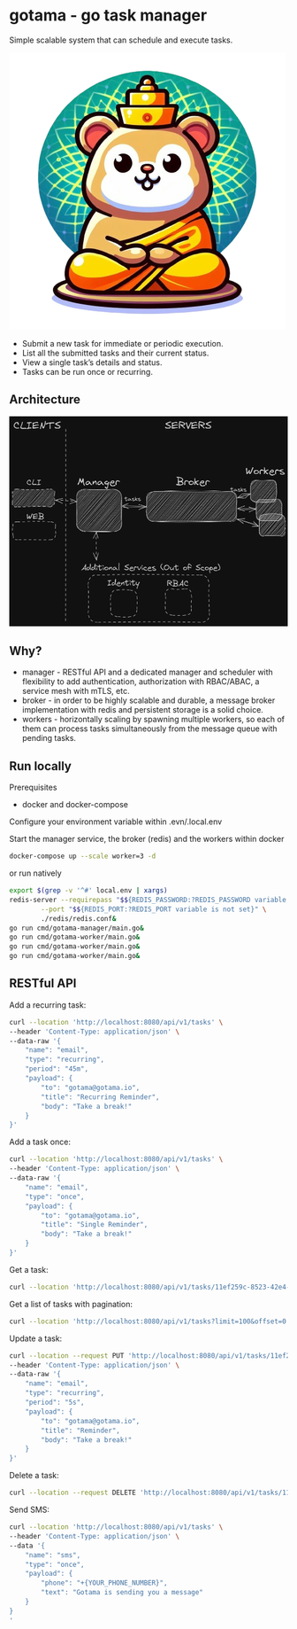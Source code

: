 # gotama - **go** **ta**sk **ma**nager
Simple scalable system that can schedule and execute tasks.

![gotama logo](./docs/assets/gotama-logo.png)

* Submit a new task for immediate or periodic execution.
* List all the submitted tasks and their current status.
* View a single task’s details and status.
* Tasks can be run once or recurring.

## Architecture
![architecture](./docs/assets/architecture.png)

## Why?
* manager - RESTful API and a dedicated manager and scheduler with flexibility to add authentication, authorization with RBAC/ABAC, a service mesh with mTLS, etc.
* broker - in order to be highly scalable and durable, a message broker implementation with redis and persistent storage is a solid choice.
* workers - horizontally scaling by spawning multiple workers, so each of them can process tasks simultaneously from the message queue with pending tasks. 

## Run locally
Prerequisites
* docker and docker-compose

Configure your environment variable within .evn/.local.env

Start the manager service, the broker (redis) and the workers within docker
```bash
docker-compose up --scale worker=3 -d
```
or run natively
```bash
export $(grep -v '^#' local.env | xargs)
redis-server --requirepass "$${REDIS_PASSWORD:?REDIS_PASSWORD variable is not set}" \
        --port "$${REDIS_PORT:?REDIS_PORT variable is not set}" \
        ./redis/redis.conf&
go run cmd/gotama-manager/main.go&
go run cmd/gotama-worker/main.go&
go run cmd/gotama-worker/main.go&
go run cmd/gotama-worker/main.go&
```
## RESTful API
Add a recurring task:
```bash
curl --location 'http://localhost:8080/api/v1/tasks' \
--header 'Content-Type: application/json' \
--data-raw '{
    "name": "email",
    "type": "recurring",
    "period": "45m",
    "payload": {
        "to": "gotama@gotama.io",
        "title": "Recurring Reminder",
        "body": "Take a break!"
    }
}'
```
Add a task once:
```bash
curl --location 'http://localhost:8080/api/v1/tasks' \
--header 'Content-Type: application/json' \
--data-raw '{
    "name": "email",
    "type": "once",
    "payload": {
        "to": "gotama@gotama.io",
        "title": "Single Reminder",
        "body": "Take a break!"
    }
}'
```
Get a task:
```bash
curl --location 'http://localhost:8080/api/v1/tasks/11ef259c-8523-42e4-8568-9d167dbba9da'
```
Get a list of tasks with pagination:
```bash
curl --location 'http://localhost:8080/api/v1/tasks?limit=100&offset=0'
```
Update a task:
```bash
curl --location --request PUT 'http://localhost:8080/api/v1/tasks/11ef259c-8523-42e4-8568-9d167dbba9da' \
--header 'Content-Type: application/json' \
--data-raw '{
    "name": "email",
    "type": "recurring",
    "period": "5s",
    "payload": {
        "to": "gotama@gotama.io",
        "title": "Reminder",
        "body": "Take a break!"
    }
}'
```
Delete a task:
```bash
curl --location --request DELETE 'http://localhost:8080/api/v1/tasks/11ef259c-8523-42e4-8568-9d167dbba9da'
```
Send SMS:
```bash
curl --location 'http://localhost:8080/api/v1/tasks' \
--header 'Content-Type: application/json' \
--data '{
    "name": "sms",
    "type": "once",
    "payload": {
        "phone": "+{YOUR_PHONE_NUMBER}",
        "text": "Gotama is sending you a message"
    }
}
'
```